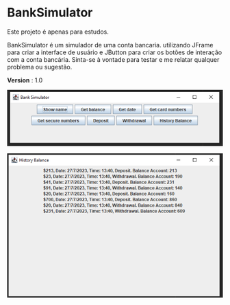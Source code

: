 # BankSimulator
Este projeto é apenas para estudos.

BankSimulator é um simulador de uma conta bancaria. utilizando JFrame para criar a interface de usuário e JButton para criar os botões de interação com a conta bancária.
Sinta-se à vontade para testar e me relatar qualquer problema ou sugestão.

**Version** : 1.0

![Version 1.0](front.png)

![Version 1.0](fronthistory.png)
